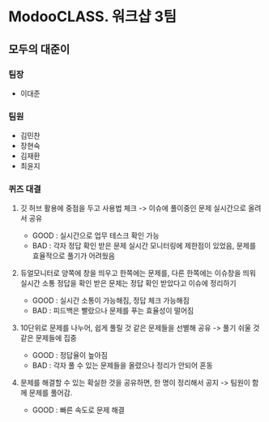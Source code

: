 
# ModooCLASS. 워크샵 3팀
## 모두의 대준이

### 팀장
- 이대준

### 팀원
- 김민찬
- 장현숙
- 김재환
- 최윤지



### 퀴즈 대결
1. 깃 허브 활용에 중점을 두고 사용법 체크 -> 이슈에 풀이중인 문제 실시간으로 올려서 공유
   - GOOD : 실시간으로 업무 테스크 확인 가능
   - BAD : 각자 정답 확인 받은 문제 실시간 모니터링에 제한점이 있었음, 문제를 효율적으로 풀기가 어려웠음
  
2. 듀얼모니터로 양쪽에 창을 띄우고 한쪽에는 문제를, 다른 한쪽에는 이슈창을 띄워 실시간 소통
   정답을 확인 받은 문제는 정답 확인 받았다고 이슈에 정리하기
   - GOOD :  실시간 소통이 가능해짐, 정답 체크 가능해짐
   - BAD : 피드백은 빨랐으나 문제를 푸는 효율성이 떨어짐
   
3. 10단위로 문제를 나누어, 쉽게 풀릴 것 같은 문제들을 선별해 공유 -> 풀기 쉬울 것 같은 문제들에 집중
   - GOOD : 정답율이 높아짐
   - BAD : 각자 풀 수 있는 문제들을 올렸으나 정리가 안되어 혼동
   
4. 문제를 해결할 수 있는 확실한 것을 공유하면, 한 명이 정리해서 공지 ->  팀원이 함께 문제를 풀어감.
   - GOOD : 빠른 속도로 문제 해결  

